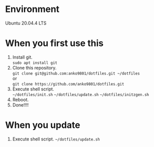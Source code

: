 # Environment
Ubuntu 20.04.4 LTS

# When you first use this
1. Install git.  
`sudo apt install git`
2. Clone this repository.  
`git clone git@github.com:anko9801/dotfiles.git ~/dotfiles`  
or  
`git clone https://github.com/anko9801/dotfiles.git`
3. Execute shell script.  
`~/dotfiles/init.sh`
`~/dotfiles/update.sh`
`~/dotfiles/initzgen.sh`
4. Reboot.
5. Done!!!!
# When you update
1. Execute shell script.
`~/dotfiles/update.sh`
